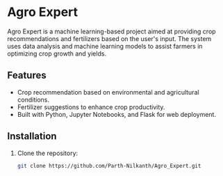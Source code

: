 # Agro Expert

Agro Expert is a machine learning-based project aimed at providing crop recommendations and fertilizers based on the user's input. The system uses data analysis and machine learning models to assist farmers in optimizing crop growth and yields.

## Features

- Crop recommendation based on environmental and agricultural conditions.
- Fertilizer suggestions to enhance crop productivity.
- Built with Python, Jupyter Notebooks, and Flask for web deployment.

## Installation

1. Clone the repository:
   ```bash
   git clone https://github.com/Parth-Nilkanth/Agro_Expert.git
